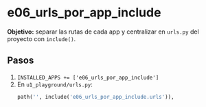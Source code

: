 # e06_urls_por_app_include
**Objetivo:** separar las rutas de cada app y centralizar en `urls.py` del proyecto con `include()`.

## Pasos
1) `INSTALLED_APPS += ['e06_urls_por_app_include']`
2) En `u1_playground/urls.py`:
   ```python
   path('', include('e06_urls_por_app_include.urls')),